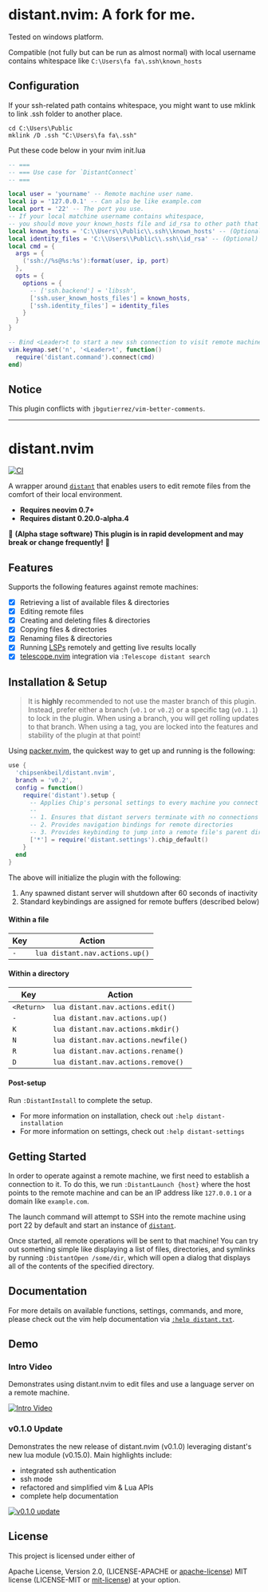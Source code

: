 # distant.nvim: A fork for me.

Tested on windows platform.

Compatible (not fully but can be run as almost normal) with local username contains whitespace like `C:\Users\fa fa\.ssh\known_hosts`

## Configuration

If your ssh-related path contains whitespace, you might want to use mklink to link .ssh folder to another place.

```dos
cd C:\Users\Public
mklink /D .ssh "C:\Users\fa fa\.ssh"
```

Put these code below in your nvim init.lua

```lua
-- ===
-- === Use case for `DistantConnect`
-- ===

local user = 'yourname' -- Remote machine user name.
local ip = '127.0.0.1' -- Can also be like example.com
local port = '22' -- The port you use.
-- If your local matchine username contains whitespace,
-- you should move your known_hosts file and id_rsa to other path that does not contains whitespace.
local known_hosts = 'C:\\Users\\Public\\.ssh\\known_hosts' -- (Optional) known_hosts file loaction path.
local identity_files = 'C:\\Users\\Public\\.ssh\\id_rsa' -- (Optional) id_rsa file loaction path.
local cmd = {
  args = {
    ('ssh://%s@%s:%s'):format(user, ip, port)
  },
  opts = {
    options = {
      -- ['ssh.backend'] = 'libssh',
      ['ssh.user_known_hosts_files'] = known_hosts,
      ['ssh.identity_files'] = identity_files
    }
  }
}

-- Bind <Leader>t to start a new ssh connection to visit remote machine file system.
vim.keymap.set('n', '<Leader>t', function()
  require('distant.command').connect(cmd)
end)
```

## Notice

This plugin conflicts with `jbgutierrez/vim-better-comments`.

---

# distant.nvim

[![CI](https://github.com/chipsenkbeil/distant.nvim/actions/workflows/ci.yml/badge.svg)](https://github.com/chipsenkbeil/distant.nvim/actions/workflows/ci.yml)

A wrapper around [`distant`](https://github.com/chipsenkbeil/distant) that
enables users to edit remote files from the comfort of their local environment.

- **Requires neovim 0.7+**
- **Requires distant 0.20.0-alpha.4**

🚧 **(Alpha stage software) This plugin is in rapid development and may
break or change frequently!** 🚧

## Features

Supports the following features against remote machines:

- [X] Retrieving a list of available files & directories
- [X] Editing remote files
- [X] Creating and deleting files & directories
- [X] Copying files & directories
- [X] Renaming files & directories
- [X] Running [LSPs](https://neovim.io/doc/lsp/) remotely and getting live results locally
- [X] [telescope.nvim](https://github.com/nvim-telescope/telescope.nvim) integration via `:Telescope distant search`

## Installation & Setup

> It is **highly** recommended to not use the master branch of this plugin.
> Instead, prefer either a branch (`v0.1` or `v0.2`) or a specific tag (`v0.1.1`)
> to lock in the plugin. When using a branch, you will get rolling updates to
> that branch. When using a tag, you are locked into the features and stability
> of the plugin at that point!

Using [packer.nvim](https://github.com/wbthomason/packer.nvim), the quickest
way to get up and running is the following:

```lua
use {
  'chipsenkbeil/distant.nvim',
  branch = 'v0.2',
  config = function()
    require('distant').setup {
      -- Applies Chip's personal settings to every machine you connect to
      --
      -- 1. Ensures that distant servers terminate with no connections
      -- 2. Provides navigation bindings for remote directories
      -- 3. Provides keybinding to jump into a remote file's parent directory
      ['*'] = require('distant.settings').chip_default()
    }
  end
}
```

The above will initialize the plugin with the following:

1. Any spawned distant server will shutdown after 60 seconds of inactivity
2. Standard keybindings are assigned for remote buffers (described below)

#### Within a file

| Key | Action                         |
|-----|--------------------------------|
| `-` | `lua distant.nav.actions.up()` |

#### Within a directory

| Key        | Action                              |
|------------|-------------------------------------|
| `<Return>` | `lua distant.nav.actions.edit()`    |
| `-`        | `lua distant.nav.actions.up()`      |
| `K`        | `lua distant.nav.actions.mkdir()`   |
| `N`        | `lua distant.nav.actions.newfile()` |
| `R`        | `lua distant.nav.actions.rename()`  |
| `D`        | `lua distant.nav.actions.remove()`  |

#### Post-setup

Run `:DistantInstall` to complete the setup.

* For more information on installation, check out `:help distant-installation`
* For more information on settings, check out `:help distant-settings`

## Getting Started

In order to operate against a remote machine, we first need to establish
a connection to it. To do this, we run `:DistantLaunch {host}` where the host
points to the remote machine and can be an IP address like `127.0.0.1` or
a domain like `example.com`.

The launch command will attempt to SSH into the remote machine using port 22
by default and start an instance of [`distant`](https://github.com/chipsenkbeil/distant).

Once started, all remote operations will be sent to that machine! You can try
out something simple like displaying a list of files, directories, and symlinks
by running `:DistantOpen /some/dir`, which will open a dialog that displays
all of the contents of the specified directory.

## Documentation

For more details on available functions, settings, commands, and more,
please check out the vim help documentation via
[`:help distant.txt`](doc/distant.txt).

## Demo

### Intro Video

Demonstrates using distant.nvim to edit files and use a language server on a
remote machine.

[![Intro Video](https://img.youtube.com/vi/BuW2b1Ii0RI/0.jpg)](https://www.youtube.com/watch?v=BuW2b1Ii0RI)

### v0.1.0 Update

Demonstrates the new release of distant.nvim (v0.1.0) leveraging distant's new
lua module (v0.15.0). Main highlights include:

- integrated ssh authentication
- ssh mode
- refactored and simplified vim & Lua APIs
- complete help documentation

[![v0.1.0 update](https://img.youtube.com/vi/wVAsbpByQ3o/0.jpg)](https://www.youtube.com/watch?v=wVAsbpByQ3o)

## License

This project is licensed under either of

Apache License, Version 2.0, (LICENSE-APACHE or
[apache-license][apache-license]) MIT license (LICENSE-MIT or
[mit-license][mit-license]) at your option.

[apache-license]: http://www.apache.org/licenses/LICENSE-2.0
[mit-license]: http://opensource.org/licenses/MIT
